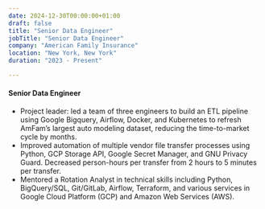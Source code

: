 ```yaml
---
date: 2024-12-30T00:00:00+01:00
draft: false
title: "Senior Data Engineer"
jobTitle: "Senior Data Engineer"
company: "American Family Insurance"
location: "New York, New York"
duration: "2023 - Present"

---
```

#### Senior Data Engineer

- Project leader: led a team of three engineers to build an ETL pipeline using Google Bigquery, Airflow, Docker, and Kubernetes to refresh AmFam’s largest auto modeling dataset, reducing the time-to-market cycle by months.
- Improved automation of multiple vendor file transfer processes using Python, GCP Storage API, Google Secret Manager, and GNU Privacy Guard. Decreased person-hours per transfer from 2 hours to 5 minutes per transfer.
- Mentored a Rotation Analyst in technical skills including Python, BigQuery/SQL, Git/GitLab, Airflow, Terraform, and various services in Google Cloud Platform (GCP) and Amazon Web Services (AWS).
